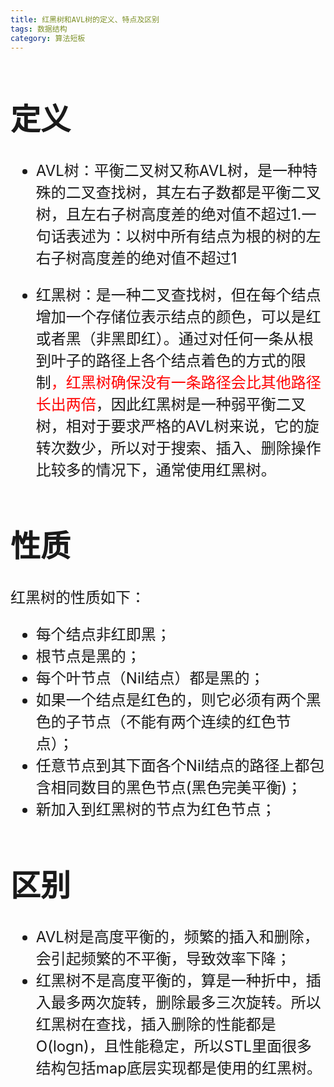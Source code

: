 ```yaml
---
title: 红黑树和AVL树的定义、特点及区别
tags: 数据结构
category: 算法短板 
---
```


<font size=5>

# 定义

- AVL树：平衡二叉树又称AVL树，是一种特殊的二叉查找树，其左右子数都是平衡二叉树，且左右子树高度差的绝对值不超过1.一句话表述为：以树中所有结点为根的树的左右子树高度差的绝对值不超过1

- 红黑树：是一种二叉查找树，但在每个结点增加一个存储位表示结点的颜色，可以是红或者黑（非黑即红）。通过对任何一条从根到叶子的路径上各个结点着色的方式的限制<font color="red">，红黑树确保没有一条路径会比其他路径长出两倍</font>，因此红黑树是一种弱平衡二叉树，相对于要求严格的AVL树来说，它的旋转次数少，所以对于搜索、插入、删除操作比较多的情况下，通常使用红黑树。
  

# 性质

红黑树的性质如下：

- 每个结点非红即黑；
- 根节点是黑的；
- 每个叶节点（Nil结点）都是黑的；
- 如果一个结点是红色的，则它必须有两个黑色的子节点（不能有两个连续的红色节点）；
- 任意节点到其下面各个Nil结点的路径上都包含相同数目的黑色节点(黑色完美平衡)；
- 新加入到红黑树的节点为红色节点；



# 区别

- AVL树是高度平衡的，频繁的插入和删除，会引起频繁的不平衡，导致效率下降；
- 红黑树不是高度平衡的，算是一种折中，插入最多两次旋转，删除最多三次旋转。所以红黑树在查找，插入删除的性能都是O(logn)，且性能稳定，所以STL里面很多结构包括map底层实现都是使用的红黑树。



